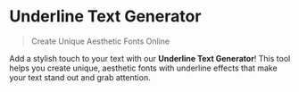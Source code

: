 # Underline Text Generator

> Create Unique Aesthetic Fonts Online

Add a stylish touch to your text with our **Underline Text Generator**! This tool helps you create unique, aesthetic fonts with underline effects that make your text stand out and grab attention.